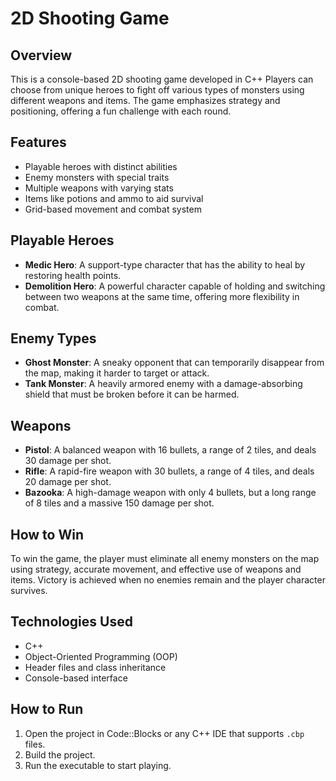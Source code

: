 # 2D Shooting Game

## Overview
This is a console-based 2D shooting game developed in C++ Players can choose from unique heroes to fight off various types of monsters using different weapons and items. The game emphasizes strategy and positioning, offering a fun challenge with each round.

## Features
- Playable heroes with distinct abilities
- Enemy monsters with special traits
- Multiple weapons with varying stats
- Items like potions and ammo to aid survival
- Grid-based movement and combat system

## Playable Heroes
- **Medic Hero**: A support-type character that has the ability to heal by restoring health points.
- **Demolition Hero**: A powerful character capable of holding and switching between two weapons at the same time, offering more flexibility in combat.

## Enemy Types
- **Ghost Monster**: A sneaky opponent that can temporarily disappear from the map, making it harder to target or attack.
- **Tank Monster**: A heavily armored enemy with a damage-absorbing shield that must be broken before it can be harmed.

## Weapons
- **Pistol**: A balanced weapon with 16 bullets, a range of 2 tiles, and deals 30 damage per shot.
- **Rifle**: A rapid-fire weapon with 30 bullets, a range of 4 tiles, and deals 20 damage per shot.
- **Bazooka**: A high-damage weapon with only 4 bullets, but a long range of 8 tiles and a massive 150 damage per shot.

## How to Win
To win the game, the player must eliminate all enemy monsters on the map using strategy, accurate movement, and effective use of weapons and items. Victory is achieved when no enemies remain and the player character survives.

## Technologies Used
- C++  
- Object-Oriented Programming (OOP)  
- Header files and class inheritance  
- Console-based interface

## How to Run
1. Open the project in Code::Blocks or any C++ IDE that supports `.cbp` files.
2. Build the project.
3. Run the executable to start playing.

